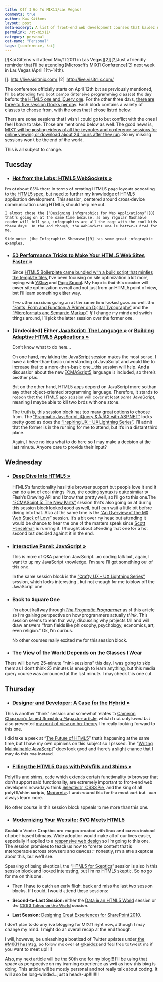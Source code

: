```yaml
---
title: Off I Go To MIX11/Las Vegas!
comments: true
author: Kai Gittens
layout: post
meta-excerpt: A list of front-end web development courses that kaidez will take at MIX11 2011 and brief explanations of some other courses available
permalink: /at-mix11/
category: personal
cat-name: "Personal"
tags: [conference, kai]
---
```

[![Kai Gittens will attend Mix/11 2011 in Las Vegas][2]][2]Just a friendly reminder that I’ll be attending [Microsoft’s MIX11 Conference][2] next week in Las Vegas (April 11th-14th).

 []: http://live.visitmix.com/
 [2]: http://live.visitmix.com/

The conference officially starts on April 12th but as previously mentioned, I’ll be attending two boot camps (intensive programming classes) the day before: [the HTML5 one and jQuery one][3]. For the other three days, [there are three to five session blocks per day][4]. Each block contains a variety of classes to choose from, with the ones that I chose listed below.

 [3]: http://kaidez.com/mix11/
 [4]: http://live.visitmix.com/mix11/schedule

There are some sessions that I wish I could go to but conflict with the ones I feel I *have* to take. Those are mentioned below as well. The good news is, [MIX11 will be posting videos of all the keynotes and conference sessions for online viewing or download about 24 hours after they run][5]. So my missing sessions won’t be the end of the world.

 [5]: http://live.visitmix.com/news/live-keynote

This is all subject to change.

## Tuesday

* ### [Hot from the Labs: HTML5 WebSockets »][6]
I’m at about 85% there in terms of creating HTML5 page layouts according to [the HTML5 spec][7], but need to further my knowledge of HTML5 application development. This session, centered around cross-device communication using HTML5, should help me out.

    I almost chose the [“Designing Infographics for Web Applications”][8] that’s going on at the same time because, as any regular Mashable reader will tell you, infographics are all the rage with the cool kids these days. In the end though, the WebSockets one is better-suited for me.
    
    Side note: [the Infographics Showcase][9] has some great infographic examples.  
* ### [50 Performance Tricks to Make Your HTML5 Web Sites Faster »][10]
    Since [HTML5 Boilerplate came bundled with a build script that minfies the template files][11], I’ve been focusing on site optimization a lot more, toying with [YSlow][12] and [Page Speed][13]. My hope is that this session will cover site optimization overall and not just from an HTML5 point of view, but I’ll learn something either way.
        
    Two other sessions going on at the same time looked good as well: the [“Fonts, Form and Function: A Primer on Digital Typography”][14] and the [“Microformats and Semantic Markup”][15]. *If* I change my mind and switch things around, I’ll pick the latter session over the former one.  
*   ### (Undecided) Either[ JavaScript: The Language »][16] or [Building Adaptive HTML5 Applications »][17]
            
    Don’t know what to do here…
            
    On one hand, my taking the JavaScript session makes the most sense. I have a better-than-basic understanding of JavaScript and would like to increase that to a more-than-basic one…this session will help. And a discussion about the new [ECMAScript5][18] language is included, so there’s another plus.
            
    But on the other hand, HTML5 apps depend on JavaScript more so than any other object-oriented programming language. Therefore, it stands to reason that the HTML5 app session will cover at least *some* JavaScript, meaning I maybe able to kill two birds with one stone.
            
    The truth is, this session block has too many great options to choose from. The [“Pragmatic JavaScript, jQuery & AJAX with ASP.NET”][19] looks pretty good as does the [“Inspiring UX – UX Lightning Series”][20]. I’ll admit that the former is in the running for me to attend, but it’s in a distant third place.
            
    Again, I have no idea what to do here so I may make a decision at the last minute. Anyone care to provide their input?

## Wednesday

* ### [Deep Dive Into HTML5  »][21]
    HTML5′s  functionality has little browser support but people love it and it can do a lot of cool things. Plus, the coding syntax is quite similar to Flash’s Drawing API and I know that pretty well, so I’ll go to this one.The [“ECMAScript 5: The New Parts”][22] session that’s also going on at during this session block looked good as well, but I can wait a little bit before diving into that. Also at the same time is the [“An Overview of the MS Web Stack of Love”][23] session. It’s a bit over my head but attending it would be chance to hear the one of the masters speak since [Scott Hanselman][24] is running it. I thought about attending that one for a hot second but decided against it in the end.
                
* ### [Interactive Panel: JavaScript »][25]

    This is more of Q&A panel on JavaScript…no coding talk but, again, I want to up my JavaScript knowledge. I’m sure I’ll get something out of this one.
                
    In the same session block is the [“Crafty UX – UX Lightning Series”][26] session, which looks interesting , but not enough for me to blow off the JavaScript one.  
* ### Back to Square One
                    
    I’m about halfway through [*The Pragmatic Programmer*][27] as of this article so I’m gaining perspective on how programmers actually *think*. This session seems to lean that way, discussing why projects fail and will draw answers “from fields like philosophy, psychology, economics, art, even religion.” Ok, I’m curious.
                    
    No other courses really excited me for this session block.  
*   ### The View of the World Depends on the Glasses I Wear
                        
There will be two 25-minute “mini-sessions” this day. I was going to skip them as I don’t think 25 minutes is enough to learn anything, but this media query course was announced at the last minute. I may check this one out.   
## Thursday
*   ### [Designer and Developer: A Case for the Hybrid »][28]
                            
  This is another “think” session and somewhat relates to [Cameron Chapman’s famed Smashing Magazine article][29], which I not only loved but also presented [my point of view on her theory][30]. I’m really looking forward to this one.
                            
  I did take a peek at “[The Future of HTML5][31]” that’s happening at the same time, but I have my own opinions on this subject so I passed. The “[Writing Maintainable JavaScript][32]” does look good and there’s a slight chance that I may do this one instead.

 *   ### [Filling the HTML5 Gaps with Polyfills and Shims »][33]
                                
  Polyfills and shims, code which extends certain functionality to browser that don’t support said functionality, are extremely important to front-end web developers nowadays: think [Selectivizr][34],[ CSS3 Pie][35], and the king of all polyfill/shim scripts, [Modernizr][36]. I understand this for the most part but I can always learn more. 
                                
No other course in this session block appeals to me more than this one.

  * ### [Modernizing Your Website: SVG Meets HTML5][37]
  Scalable Vector Graphics are images created with lines and curves instead of pixel-based bitmaps. Wide adoption would make all of our lives easier, especially if applied to a [responsive web design][38] so I’m going to this one. The session promises to teach us how to “create content that is interoperable across browsers and devices:” honestly, I’m a little skeptical about this, but we’ll see.
                                    
  Speaking of being skeptical, the “[HTML5 for Skeptics][39]” session is also in this session block and looked interesting, but I’m no HTML5 skeptic. So no go for me on this one.  
 *  Then I have to catch an early flight back and miss the last two session blocks. If I could, I would attend these sessions:  
                                         
  *   **Second-to-Last Session:** either the [Data in an HTML5 World][40] session or the [CSS3 Takes on the World][41] session.
  *   **Last Session:** [Designing Great Experiences for SharePoint 2010][42]. 

I don’t plan to do any live blogging for MIX11 right now, although I may change my mind. I might do an overall recap at the end though.
                                    
I will, however, be unleashing a boatload of Twitter updates under[ the #MIX11 hashtag][43], so follow me over at [@kaidez][44] and feel free to tweet me if you want to meet up!!!!!
                                    
Also, my next article will be the 50th one for my blog!!! I’ll be using that space as perspective on my learning experience as well as how this blog is doing. This article will be mostly personal and not really talk about coding. It will also be long-winded…just a heads-up!!!!!!!!!

 [6]: http://channel9.msdn.com/events/mix/mix11/HTM10
 [7]: http://developers.whatwg.org/
 [8]: http://channel9.msdn.com/events/mix/mix11/OPN04
 [9]: http://www.infographicsshowcase.com/
 [10]: http://channel9.msdn.com/events/mix/mix11/HTM01
 [11]: http://kaidez.com/html5-boilerplate-version-1/
 [12]: http://developer.yahoo.com/yslow/
 [13]: http://code.google.com/speed/page-speed/
 [14]: http://channel9.msdn.com/events/mix/mix11/EXT02
 [15]: http://channel9.msdn.com/events/mix/mix11/EXT19
 [16]: http://channel9.msdn.com/events/mix/mix11/HTM06
 [17]: http://channel9.msdn.com/events/mix/mix11/HTM11
 [18]: http://www.ecmascript.org/
 [19]: http://channel9.msdn.com/events/mix/mix11/FRM12
 [20]: http://channel9.msdn.com/events/mix/mix11/UXL01
 [21]: http://channel9.msdn.com/events/mix/mix11/HTM03
 [22]: http://channel9.msdn.com/events/mix/mix11/EXT13
 [23]: http://channel9.msdn.com/events/mix/mix11/FRM02
 [24]: http://www.hanselman.com/blog/
 [25]: http://channel9.msdn.com/events/mix/mix11/RES02
 [26]: http://channel9.msdn.com/events/mix/mix11/UXL02
 [27]: http://pragprog.com/the-pragmatic-programmer
 [28]: http://channel9.msdn.com/events/mix/mix11/EXT07
 [29]: http://www.smashingmagazine.com/2010/09/24/does-the-future-of-the-internet-have-room-for-web-designers/
 [30]: http://www.inspiredm.com/5-survival-tips-for-web-designers/
 [31]: http://channel9.msdn.com/events/mix/mix11/HTM17
 [32]: http://channel9.msdn.com/events/mix/mix11/EXT23
 [33]: http://channel9.msdn.com/events/mix/mix11/HTM04
 [34]: http://selectivizr.com/
 [35]: http://css3pie.com/
 [36]: http://www.modernizr.com/
 [37]: http://channel9.msdn.com/events/mix/mix11/HTM15
 [38]: http://www.alistapart.com/articles/responsive-web-design/
 [39]: http://channel9.msdn.com/events/mix/mix11/EXT21
 [40]: http://channel9.msdn.com/events/mix/mix11/HTM02
 [41]: http://channel9.msdn.com/events/mix/mix11/EXT20
 [42]: http://channel9.msdn.com/events/mix/mix11/FRM01
 [43]: http://twitter.com/#!/search?q=#MIX11
 [44]: http://twitter.com/kaidez
